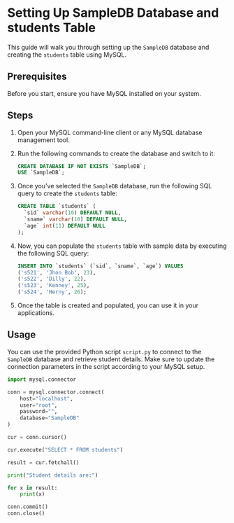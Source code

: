 # Setting Up SampleDB Database and students Table

This guide will walk you through setting up the `SampleDB` database and creating the `students` table using MySQL.

## Prerequisites

Before you start, ensure you have MySQL installed on your system.

## Steps

1. Open your MySQL command-line client or any MySQL database management tool.

2. Run the following commands to create the database and switch to it:

    ```sql
    CREATE DATABASE IF NOT EXISTS `SampleDB`;
    USE `SampleDB`;
    ```

3. Once you've selected the `SampleDB` database, run the following SQL query to create the `students` table:

    ```sql
    CREATE TABLE `students` (
      `sid` varchar(10) DEFAULT NULL,
      `sname` varchar(10) DEFAULT NULL,
      `age` int(11) DEFAULT NULL
    );
    ```

4. Now, you can populate the `students` table with sample data by executing the following SQL query:

    ```sql
    INSERT INTO `students` (`sid`, `sname`, `age`) VALUES
    ('s521', 'Jhon Bob', 23),
    ('s522', 'Dilly', 22),
    ('s523', 'Kenney', 25),
    ('s524', 'Herny', 26);
    ```

5. Once the table is created and populated, you can use it in your applications.

## Usage

You can use the provided Python script `script.py` to connect to the `SampleDB` database and retrieve student details. Make sure to update the connection parameters in the script according to your MySQL setup.

```python
import mysql.connector

conn = mysql.connector.connect(
    host="localhost",
    user="root",
    password="",
    database="SampleDB"
)

cur = conn.cursor()

cur.execute("SELECT * FROM students")

result = cur.fetchall()

print("Student details are:")

for x in result:
    print(x)

conn.commit()
conn.close()
